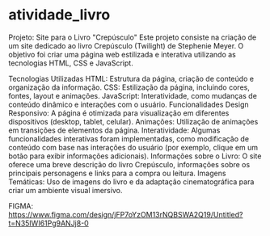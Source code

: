 # atividade_livro
 Projeto: Site para o Livro "Crepúsculo"
Este projeto consiste na criação de um site dedicado ao livro Crepúsculo (Twilight) de Stephenie Meyer. O objetivo foi criar uma página web estilizada e interativa utilizando as tecnologias HTML, CSS e JavaScript.

Tecnologias Utilizadas
HTML: Estrutura da página, criação de conteúdo e organização da informação.
CSS: Estilização da página, incluindo cores, fontes, layout e animações.
JavaScript: Interatividade, como mudanças de conteúdo dinâmico e interações com o usuário.
Funcionalidades
Design Responsivo: A página é otimizada para visualização em diferentes dispositivos (desktop, tablet, celular).
Animações: Utilização de animações em transições de elementos da página.
Interatividade: Algumas funcionalidades interativas foram implementadas, como modificação de conteúdo com base nas interações do usuário (por exemplo, clique em um botão para exibir informações adicionais).
Informações sobre o Livro: O site oferece uma breve descrição do livro Crepúsculo, informações sobre os principais personagens e links para a compra ou leitura.
Imagens Temáticas: Uso de imagens do livro e da adaptação cinematográfica para criar um ambiente visual imersivo.

FIGMA:
https://www.figma.com/design/jFP7oYzOM13rNQBSWA2Q19/Untitled?t=N35IWI61Pg9ANJj8-0
